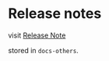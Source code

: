 <a id="top"></a>

# Release notes

visit [Release Note](https://github.com/catchorg/Catch2/blob/devel/docs-others/release-notes.md)

stored in `docs-others`.

<script>
export default {
    mounted() {
        window.location.replace("https://github.com/catchorg/Catch2/blob/devel/docs-others/release-notes.md");
    }
}
</script>
